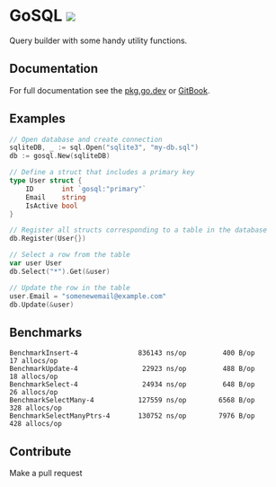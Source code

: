 # GoSQL ![](https://github.com/twharmon/gosql/workflows/Test/badge.svg)
Query builder with some handy utility functions.

## Documentation
For full documentation see the [pkg.go.dev](https://pkg.go.dev/github.com/twharmon/gosql?tab=doc) or [GitBook](https://twharmon.gitbook.io/gosql/).

## Examples
```go
// Open database and create connection
sqliteDB, _ := sql.Open("sqlite3", "my-db.sql")
db := gosql.New(sqliteDB)

// Define a struct that includes a primary key
type User struct {
    ID       int `gosql:"primary"`
    Email    string
    IsActive bool
}

// Register all structs corresponding to a table in the database
db.Register(User{})

// Select a row from the table
var user User
db.Select("*").Get(&user)

// Update the row in the table
user.Email = "somenewemail@example.com"
db.Update(&user)
```

## Benchmarks
```
BenchmarkInsert-4        	    836143 ns/op	     400 B/op	      17 allocs/op
BenchmarkUpdate-4        	     22923 ns/op	     488 B/op	      18 allocs/op
BenchmarkSelect-4        	     24934 ns/op	     648 B/op	      26 allocs/op
BenchmarkSelectMany-4    	    127559 ns/op	    6568 B/op	     328 allocs/op
BenchmarkSelectManyPtrs-4	    130752 ns/op	    7976 B/op	     428 allocs/op
```

## Contribute
Make a pull request
